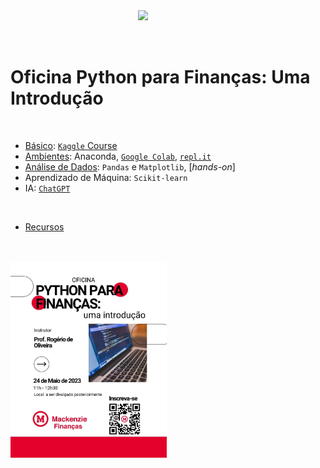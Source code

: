 <img src="http://meusite.mackenzie.br/rogerio/mackenzie_logo/UPM.2_horizontal_vermelho.jpg" width=300, align="right"> 

<br>
<br>
<br>

# Oficina Python para Finanças: Uma Introdução

<br>

* [Básico](https://colab.research.google.com/github/Rogerio-mack/Oficina_Python_para_Financas/blob/main/Basico.ipynb): [`Kaggle` Course](https://www.kaggle.com/learn)
* [Ambientes](https://colab.research.google.com/github/Rogerio-mack/Oficina_Python_para_Financas/blob/main/Basico.ipynb): Anaconda, [`Google Colab`](https://colab.research.google.com/notebooks/intro.ipynb), [`repl.it`](https://replit.com/)
* [Análise de Dados](http://meusite.mackenzie.br/rogerio/MyBook/_build/html/intro.html): `Pandas` e `Matplotlib`, [*hands-on*]
* Aprendizado de Máquina: `Scikit-learn`
* IA: [`ChatGPT`](https://colab.research.google.com/github/Rogerio-mack/Oficina_Python_para_Financas/blob/main/ChatGPT3_with_Python.ipynb)

<br>

* [Recursos](https://colab.research.google.com/github/Rogerio-mack/Oficina_Python_para_Financas/blob/main/Resources.ipynb)

<br>
<br>


<img src="https://github.com/Rogerio-mack/Oficina_Python_para_Financas/blob/main/figs/chamada.jpeg?raw=true" width=250, align="left"> 
